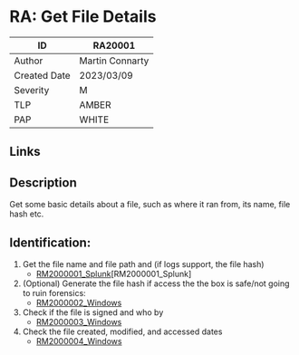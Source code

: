 # RA: Get File Details

| ID | RA20001 |
|---|---|
| Author | Martin Connarty |
| Created Date | 2023/03/09 |
| Severity | M |
| TLP | AMBER |
| PAP | WHITE |

## Links

## Description

Get some basic details about a file, such as where it ran from, its name, file hash etc.
    
## Identification:
1. Get the file name and file path and (if logs support, the file hash)
      - [RM2000001_Splunk](../../../Response_Methods/Investigate/RM2000001_Splunk)[RM2000001_Splunk]
2. (Optional) Generate the file hash if access the the box is safe/not going to ruin forensics:
      - [RM2000002_Windows](../../../Response_Methods/Investigate/RM2000002_Windows)
3. Check if the file is signed and who by
      - [RM2000003_Windows](../../../Response_Methods/Investigate/RM2000003_Windows)
4. Check the file created, modified, and accessed dates 
      - [RM2000004_Windows](../../../Response_Methods/Investigate/RM2000004_Windows)
